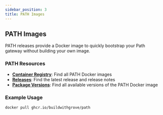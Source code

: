 ```yaml
---
sidebar_position: 3
title: PATH Images
---
```


## PATH Images

PATH releases provide a Docker image to quickly bootstrap your Path gateway without building your own image.

### PATH Resources

- [**Container Registry**](https://github.com/buildwithgrove/path/pkgs/container/path): Find all PATH Docker images
- [**Releases**](https://github.com/buildwithgrove/path/releases): Find the latest release and release notes
- [**Package Versions**](https://github.com/buildwithgrove/path/pkgs/container/path/versions): Find all available versions of the PATH Docker image

### Example Usage

```sh
docker pull ghcr.io/buildwithgrove/path
```
